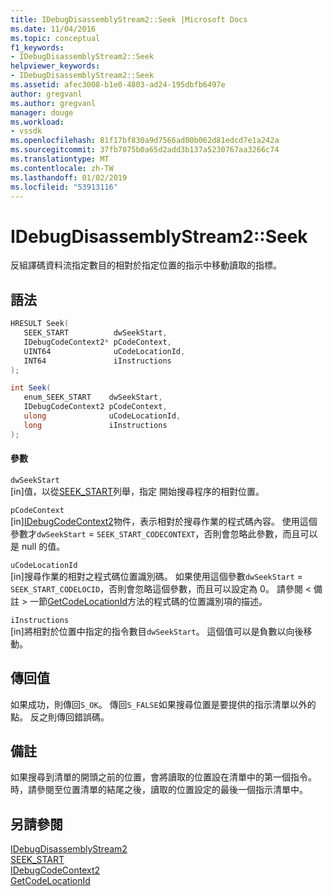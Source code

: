 ```yaml
---
title: IDebugDisassemblyStream2::Seek |Microsoft Docs
ms.date: 11/04/2016
ms.topic: conceptual
f1_keywords:
- IDebugDisassemblyStream2::Seek
helpviewer_keywords:
- IDebugDisassemblyStream2::Seek
ms.assetid: afec3008-b1e0-4803-ad24-195dbfb6497e
author: gregvanl
ms.author: gregvanl
manager: douge
ms.workload:
- vssdk
ms.openlocfilehash: 81f17bf830a9d7566ad00b062d81edcd7e1a242a
ms.sourcegitcommit: 37fb7075b0a65d2add3b137a5230767aa3266c74
ms.translationtype: MT
ms.contentlocale: zh-TW
ms.lasthandoff: 01/02/2019
ms.locfileid: "53913116"
---
```

# <a name="idebugdisassemblystream2seek"></a>IDebugDisassemblyStream2::Seek
反組譯碼資料流指定數目的相對於指定位置的指示中移動讀取的指標。  
  
## <a name="syntax"></a>語法  
  
```cpp  
HRESULT Seek(   
   SEEK_START          dwSeekStart,  
   IDebugCodeContext2* pCodeContext,  
   UINT64              uCodeLocationId,  
   INT64               iInstructions  
);  
```  
  
```csharp  
int Seek(   
   enum_SEEK_START    dwSeekStart,  
   IDebugCodeContext2 pCodeContext,  
   ulong              uCodeLocationId,  
   long               iInstructions  
);  
```  
  
#### <a name="parameters"></a>參數  
 `dwSeekStart`  
 [in]值，以從[SEEK_START](../../../extensibility/debugger/reference/seek-start.md)列舉，指定 開始搜尋程序的相對位置。  
  
 `pCodeContext`  
 [in][IDebugCodeContext2](../../../extensibility/debugger/reference/idebugcodecontext2.md)物件，表示相對於搜尋作業的程式碼內容。 使用這個參數才`dwSeekStart`  =  `SEEK_START_CODECONTEXT`，否則會忽略此參數，而且可以是 null 的值。  
  
 `uCodeLocationId`  
 [in]搜尋作業的相對之程式碼位置識別碼。 如果使用這個參數`dwSeekStart`  =  `SEEK_START_CODELOCID`，否則會忽略這個參數，而且可以設定為 0。 請參閱 < 備註 > 一節[GetCodeLocationId](../../../extensibility/debugger/reference/idebugdisassemblystream2-getcodelocationid.md)方法的程式碼的位置識別項的描述。  
  
 `iInstructions`  
 [in]將相對於位置中指定的指令數目`dwSeekStart`。 這個值可以是負數以向後移動。  
  
## <a name="return-value"></a>傳回值  
 如果成功，則傳回`S_OK`。 傳回`S_FALSE`如果搜尋位置是要提供的指示清單以外的點。 反之則傳回錯誤碼。  
  
## <a name="remarks"></a>備註  
 如果搜尋到清單的開頭之前的位置，會將讀取的位置設在清單中的第一個指令。 時，請參閱至位置清單的結尾之後，讀取的位置設定的最後一個指示清單中。  
  
## <a name="see-also"></a>另請參閱  
 [IDebugDisassemblyStream2](../../../extensibility/debugger/reference/idebugdisassemblystream2.md)   
 [SEEK_START](../../../extensibility/debugger/reference/seek-start.md)   
 [IDebugCodeContext2](../../../extensibility/debugger/reference/idebugcodecontext2.md)   
 [GetCodeLocationId](../../../extensibility/debugger/reference/idebugdisassemblystream2-getcodelocationid.md)